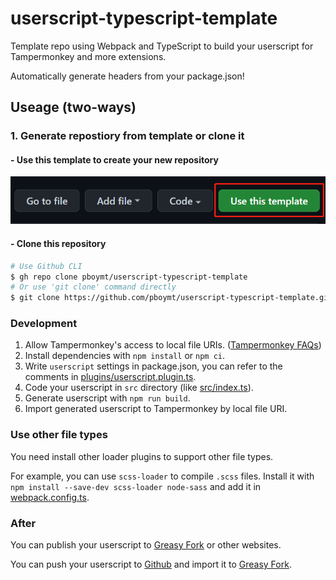 # userscript-typescript-template

Template repo using Webpack and TypeScript to build your userscript for Tampermonkey and more extensions.

Automatically generate headers from your package.json!

## Useage (two-ways)

### 1. Generate repostiory from template or clone it

#### - Use this template to create your new repository

![](./images/github-use-template.png)

#### - Clone this repository

```bash
# Use Github CLI
$ gh repo clone pboymt/userscript-typescript-template
# Or use 'git clone' command directly
$ git clone https://github.com/pboymt/userscript-typescript-template.git
```

### Development

1. Allow Tampermonkey's access to local file URIs. ([Tampermonkey FAQs](https://tampermonkey.net/faq.php?ext=dhdg#Q204))
2. Install dependencies with `npm install` or `npm ci`.
3. Write `userscript` settings in package.json, you can refer to the comments in [plugins/userscript.plugin.ts](./plugins/userscript.plugin.ts).
4. Code your userscript in `src` directory (like [src/index.ts](./src/index.ts)).
5. Generate userscript with `npm run build`.
6. Import generated userscript to Tampermonkey by local file URI.

### Use other file types

You need install other loader plugins to support other file types.

For example, you can use `scss-loader` to compile `.scss` files. Install it with `npm install --save-dev scss-loader node-sass` and add it in [webpack.config.ts](./webpack.config.ts).

### After

You can publish your userscript to [Greasy Fork](https://greasyfork.org/) or other websites.

You can push your userscript to [Github](https://github.com) and import it to [Greasy Fork](https://greasyfork.org/import).